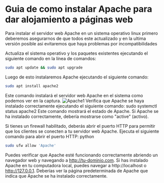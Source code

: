 # Guia de como instalar Apache para dar alojamiento a páginas web
Para instalar el servidor web Apache en un sistema operativo linux primero deberemos asegurarnos de que todos este actualizado y en la ultima versión posible asi evitaremos que haya problemas por incompatibilidades

Actualiza el sistema operativo y los paquetes existentes ejecutando el siguiente comando en la línea de comandos:
```bash
sudo apt update && sudo apt upgrade
```
Luego de esto instalaremos Apache ejecutando el siguiente comando:
```bash
sudo apt install apache2
```
Este comando instalará el servidor web Apache en el sistema como podemos ver en la captura.
![Apache1]()
Verifica que Apache se haya instalado correctamente ejecutando el siguiente comando:
sudo systemctl status apache2
Este comando mostrará el estado de Apache. Si Apache se ha instalado correctamente, debería mostrarse como "active" (activo).

Si tienes un firewall habilitado, deberás abrir el puerto HTTP para permitir que los clientes se conecten a tu servidor web Apache. Ejecuta el siguiente comando para abrir el puerto HTTP:
python 

```bash
sudo ufw allow 'Apache'
```


Puedes verificar que Apache esté funcionando correctamente abriendo un navegador web y navegando a 
http://tu-dominio.com. Si has instalado Apache en tu computadora local, puedes navegar a http://localhost 
o http://127.0.0.1. Deberías ver la página predeterminada de Apache que indica que Apache se ha instalado correctamente.
